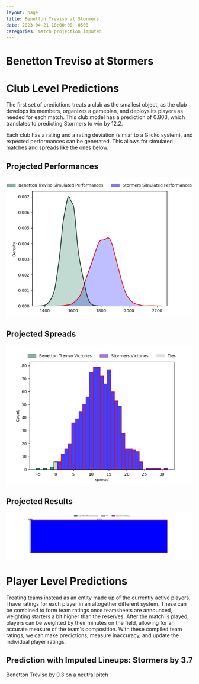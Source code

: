 ```yaml
---  
layout: page  
title: Benetton Treviso at Stormers  
date: 2023-04-21 18:00:00 -0500  
categories: match projection imputed  
---
```

# Benetton Treviso at Stormers

# Club Level Predictions


The first set of predictions treats a club as the smallest object, as the club develops its members, organizes a gameplan, and deploys its players as needed for each match. This club model has a prediction of 0.803, which translates to predicting Stormers to win by 12.2.

Each club has a rating and a rating deviation (simiar to a Glicko system), and expected performances can be generated. This allows for simulated matches and spreads like the ones below.
## Projected Performances


![Projected Performances](plots/performances_2023-04-21-Stormers-BenettonTreviso.png)
## Projected Spreads


![Projected Spreads](plots/spreads_2023-04-21-Stormers-BenettonTreviso.png)
## Projected Results


![Projected Results](plots/resultbar_2023-04-21-Stormers-BenettonTreviso.png)
# Player Level Predictions


Treating teams instead as an entity made up of the currently active players, I have ratings for each player in an altogether different system. These can be combined to form team ratings once teamsheets are announced, weighting starters a bit higher than the reserves. After the match is played, players can be weighted by their minutes on the field, allowing for an accurate measure of the team's composition. With these compiled team ratings, we can make predictions, measure inaccuracy, and update the individual player ratings.
## Prediction with Imputed Lineups: Stormers by 3.7


Benetton Treviso by 0.3 on a neutral pitch

